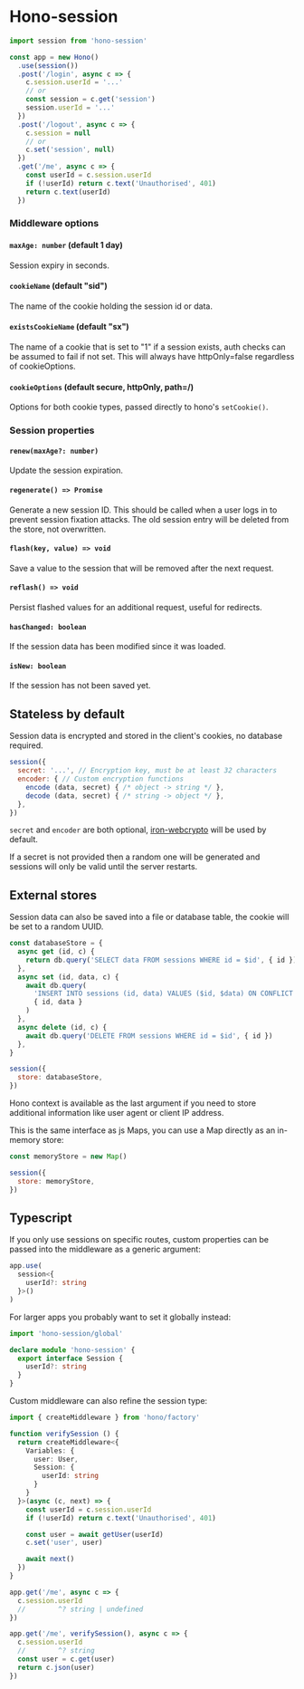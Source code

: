 # Hono-session

```js
import session from 'hono-session'

const app = new Hono()
  .use(session())
  .post('/login', async c => {
    c.session.userId = '...'
    // or
    const session = c.get('session')
    session.userId = '...'
  })
  .post('/logout', async c => {
    c.session = null
    // or
    c.set('session', null)
  })
  .get('/me', async c => {
    const userId = c.session.userId
    if (!userId) return c.text('Unauthorised', 401)
    return c.text(userId)
  })
```

### Middleware options

#### `maxAge: number` (default 1 day)

Session expiry in seconds.

#### `cookieName` (default "sid")

The name of the cookie holding the session id or data.

#### `existsCookieName` (default "sx")

The name of a cookie that is set to "1" if a session exists, auth checks can be assumed to fail if not set. This will always have httpOnly=false regardless of cookieOptions.

#### `cookieOptions` (default secure, httpOnly, path=/)

Options for both cookie types, passed directly to hono's `setCookie()`.

### Session properties

#### `renew(maxAge?: number)`

Update the session expiration.

#### `regenerate() => Promise`

Generate a new session ID. This should be called when a user logs in to prevent session fixation attacks. The old session entry will be deleted from the store, not overwritten.

#### `flash(key, value) => void`

Save a value to the session that will be removed after the next request.

#### `reflash() => void`

Persist flashed values for an additional request, useful for redirects.

#### `hasChanged: boolean`

If the session data has been modified since it was loaded.

#### `isNew: boolean`

If the session has not been saved yet.

## Stateless by default

Session data is encrypted and stored in the client's cookies, no database required.

```js
session({
  secret: '...', // Encryption key, must be at least 32 characters
  encoder: { // Custom encryption functions
    encode (data, secret) { /* object -> string */ },
    decode (data, secret) { /* string -> object */ },
  },
})
```

`secret` and `encoder` are both optional, [iron-webcrypto](https://github.com/brc-dd/iron-webcrypto) will be used by default.

If a secret is not provided then a random one will be generated and sessions will only be valid until the server restarts.

## External stores

Session data can also be saved into a file or database table, the cookie will be set to a random UUID.

```js
const databaseStore = { 
  async get (id, c) {
    return db.query('SELECT data FROM sessions WHERE id = $id', { id })
  },
  async set (id, data, c) {
    await db.query(
      'INSERT INTO sessions (id, data) VALUES ($id, $data) ON CONFLICT DO UPDATE SET data = $data',
      { id, data }
    )
  },
  async delete (id, c) {
    await db.query('DELETE FROM sessions WHERE id = $id', { id })
  },
}

session({
  store: databaseStore,
})
```

Hono context is available as the last argument if you need to store additional information like user agent or client IP address.

This is the same interface as js Maps, you can use a Map directly as an in-memory store:

```js
const memoryStore = new Map()

session({
  store: memoryStore,
})
```

## Typescript

If you only use sessions on specific routes, custom properties can be passed into the middleware as a generic argument:

```ts
app.use(
  session<{
    userId?: string
  }>()
)
```

For larger apps you probably want to set it globally instead:

```ts
import 'hono-session/global'

declare module 'hono-session' {
  export interface Session {
    userId?: string
  }
}
```

Custom middleware can also refine the session type:

```ts
import { createMiddleware } from 'hono/factory'

function verifySession () {
  return createMiddleware<{
    Variables: {
      user: User,
      Session: {
        userId: string
      }
    }
  }>(async (c, next) => {
    const userId = c.session.userId
    if (!userId) return c.text('Unauthorised', 401)

    const user = await getUser(userId)
    c.set('user', user)

    await next()
  })
}

app.get('/me', async c => {
  c.session.userId
  //        ^? string | undefined
})

app.get('/me', verifySession(), async c => {
  c.session.userId
  //        ^? string
  const user = c.get(user)
  return c.json(user)
})
```
